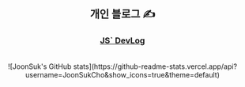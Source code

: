 
<div align="center">
  <h2>
    개인 블로그 ✍
  </h2>
  <h3>
    <a href="https://chojs28-dev.notion.site/JS-DevLog-fadf338bf8b0448e86eba897d69b0b8a" target="_blank">
      JS` DevLog  
    </a>
  </h3>
  </br>
![JoonSuk's GitHub stats](https://github-readme-stats.vercel.app/api?username=JoonSukCho&show_icons=true&theme=default)
</div>
